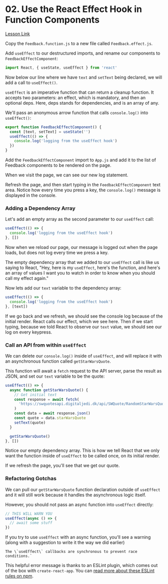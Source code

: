 # 02. Use the React Effect Hook in Function Components
[Lesson Link](https://egghead.io/lessons/react-use-the-react-effect-hook-in-function-components)

Copy the `Feedback.function.js` to a new file called `Feedback.effect.js`.

Add `useEffect` to our destructured imports, and rename our components to `FeedbackEffectComponent`:
```js
import React, { useState, useEffect } from 'react'
```

Now below our line where we have `text` and `setText` being declared, we will add a call to `useEffect()`.

`useEffect` is an imperative function that can return a cleanup function. It accepts two parameters: an effect, which is mandatory, and then an optional deps. Here, deps stands for dependencies, and is an array of any. 

We'll pass an anonymous arrow function that calls `console.log()` into `useEffect()`:

```js
export function FeedbackEffectComponent() {
  const [text, setText] = useState('')
  useEffect(() => {
    console.log('logging from the useEffect hook')
  })
}
```

Add the `FeedbackEffectComponent` import to `App.js` and add it to the list of Feedback components to be rendered on the page.

When we visit the page, we can see our new log statement.

Refresh the page, and then start typing in the `FeedbackEffectComponent` text area. Notice how every time you press a key, the `console.log()` message is displayed in the console.

### Adding a Dependency Array
Let's add an empty array as the second parameter to our `useEffect` call:

```js
useEffect(() => {
  console.log('logging from the useEffect hook')
}, [])
```

Now when we reload our page, our message is logged out when the page loads, but does not log every time we press a key.

The empty dependency array that we added to our `useEffect` call is like us saying to React, "Hey, here is my `useEffect`, here's the function, and here's an array of values I want you to watch in order to know when you should call my effect again."

Now lets add our `text` variable to the dependency array:
```js
useEffect(() => {
  console.log('logging from the useEffect hook')
}, [text])
```

If we go back and we refresh, we should see the console log because of the initial render. React calls our effect, which we see here. Then if we start typing, because we told React to observe our `text` value, we should see our log on every keypress.

### Call an API from within `useEffect`
We can delete our `console.log()` inside of `useEffect`, and will replace it with an asynchronous function called `getStarWarsQuote`.

This function will await a `fetch` request to the API server, parse the result as JSON, and set our `text` variable to be the quote:

```js
useEffect(() => {
  async function getStarWarsQuote() {
    // Get initial text
    const response = await fetch(
      'https://swquotesapi.digitaljedi.dk/api/SWQuote/RandomStarWarsQuote'
    )
    const data = await response.json()
    const quote = data.starWarsQuote
    setText(quote)
  }

  getStarWarsQuote()
}, [])
```

Notice our empty dependency array. This is how we tell React that we only want the function inside of `useEffect` to be called once, on its initial render.

If we refresh the page, you'll see that we get our quote.

### Refactoring Gotchas

We can pull our `getStarWarsQuote` function declaration outside of `useEffect` and it will still work because it handles the asynchronous logic itself.

However, you should not pass an async function into `useEffect` directly:

```js
// THIS WILL WARN YOU
useEffect(async () => {
  // await some stuff
})
```

If you try to use `useEffect` with an async function, you'll see a warning (along with a suggestion to write it the way we did earlier)

```
The \`useEffect\` callbacks are synchronous to prevent race conditions.`
```

This helpful error message is thanks to an ESLint plugin, which comes out of the box with `create-react-app`. You can [read more about these ESLint rules on npm](https://www.npmjs.com/package/eslint-plugin-react-hooks).


